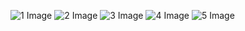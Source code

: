![1 Image](src/Albums/images/WhatsApp%20Image%202024-04-24%20at%2022.49.07.jpg)
![2 Image](Albums/src/Albums/images/WhatsApp%20Image%202024-04-24%20at%2022.49.12%20(2).jpg)
![3 Image](Albums/src/Albums/images/WhatsApp%20Image%202024-04-24%20at%2022.49.07%20(1).jpg)
![4 Image](Albums/src/Albums/images/WhatsApp%20Image%202024-04-24%20at%2022.49.12.jpg)
![5 Image](Albums/src/Albums/images/WhatsApp%20Image%202024-04-24%20at%2022.49.12%20(1).jpg)


